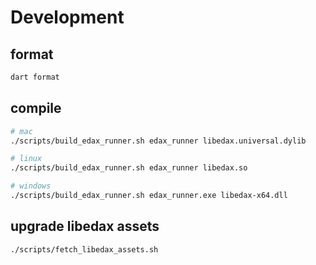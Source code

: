 # Development

## format

```sh
dart format
```

## compile

```sh
# mac
./scripts/build_edax_runner.sh edax_runner libedax.universal.dylib

# linux
./scripts/build_edax_runner.sh edax_runner libedax.so

# windows
./scripts/build_edax_runner.sh edax_runner.exe libedax-x64.dll
```

## upgrade libedax assets

```sh
./scripts/fetch_libedax_assets.sh
```
